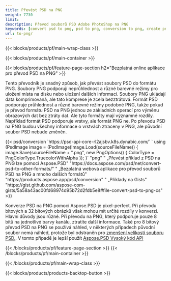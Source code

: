 ```yaml
---
title: Převést PSD na PNG
weight: 7730
limit: 
description: Převod souborů PSD Adobe PhotoShop na PNG
keywords: [convert psd to png, psd to png, conversion to png, create png from psd, print psd as png]
url: to-png/
---
```


{{< blocks/products/pf/main-wrap-class >}}

{{< blocks/products/pf/main-container >}}

{{< blocks/products/pf/feature-page-section h2="Bezplatná online aplikace pro převod PSD na PNG" >}}
<p>Tento převodník je snadný způsob, jak převést soubory PSD do formátu PNG. Soubory PNG podporují neprůhlednost a různé barevné režimy pro uložení místa na disku nebo uložení dalších informací. Soubory PNG ukládají data komprimovaná, ale tato komprese je zcela bezztrátová. Formát PSD podporuje průhlednost a různé barevné režimy podobné PNG, takže pokud je převod formátu PSD na PNG jednou ze základních operací pro výměnu obrazových dat bez ztráty dat. Ale tyto formáty mají významné rozdíly. Například formát PSD podporuje vrstvy, ale formát PNG ne. Po převodu PSD na PNG budou všechny informace o vrstvách ztraceny v PNG, ale původní soubor PSD nebude změněn.</p>
{{< psd/conversion `https://psd-api-core-rl2ajsbv.k8s.dynabic.com/` 
`    using (PsdImage image = (PsdImage)Image.Load(sourceFileName))
    {
        image.Save(sourceFileName + ".png",  new PngOptions() {  ColorType = PngColorType.TruecolorWithAlpha });
    }` 
	"png" "
„Převést příklad z PSD na PNG lze pomocí Aspose.PSD"  "https://docs.aspose.com/psd/net/convert-psd-to-other-formats/" "
„Bezplatná webová aplikace pro převod souborů PSD na PNG a mnoho dalších formátů" "https://products.aspose.app/psd/conversion" "
„Příklady na Gists" "https://gist.github.com/aspose-com-gists/5a58a43ac00fd68974d95b72d2fdb5e8#file-convert-psd-to-png-cs" >}}
<p>Konverze PSD na PNG pomocí Aspose.PSD je pixel-perfect. Při převodu bitových a 32 bitových obrázků však mohou mít určité rozdíly v konverzi. Hlavní důvody jsou různé. Při převodu na PNG, který podporuje pouze 8 bitů na jednotlivé barvy kanálu, ztratíte další informace. Také pro 8 bitový převod PSD na PNG se používá náhled, v některých případech původní soubor nemá náhled, protože byl odstraněn pro <a href="/psd/reduce-size">zmenšení velikosti souboru PSD.</a>. V tomto případě je lepší použít <a href="/psd">Aspose.PSD Vysoký kód API</a></p>
{{< /blocks/products/pf/feature-page-section >}}
{{< /blocks/products/pf/main-container >}}


{{< /blocks/products/pf/main-wrap-class >}}

{{< blocks/products/products-backtop-button >}}
